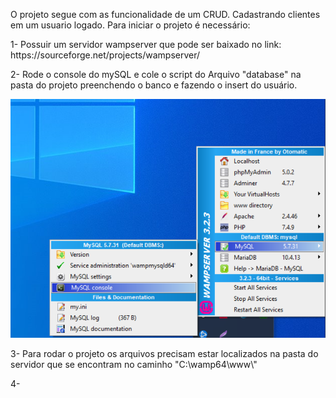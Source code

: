 O projeto segue com as funcionalidade de um CRUD.
Cadastrando clientes em um usuario logado.
Para iniciar o projeto é necessário:

<p>1- Possuir um servidor wampserver que pode ser baixado no link:
<br/> https://sourceforge.net/projects/wampserver/ </p>

<p>2- Rode o console do mySQL e cole o script do Arquivo "database" na pasta do projeto preenchendo o banco e fazendo o insert do usuário. <br/></p>
 <img src=".github/banco.png">

<p>3- Para rodar o projeto os arquivos precisam estar localizados na pasta do servidor que se encontram no caminho "C:\wamp64\www\" <br/></p>

<p>4- <br/></p>



 
